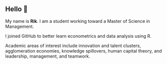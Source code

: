 ## Hello 👋

My name is **Rik**. I am a student working toward a Master of Science in Management. 

I joined GitHub to better learn econometrics and data analysis using R.

Academic areas of interest include innovation and talent clusters, agglomeration economies, knowledge spillovers, human capital theory, and leadership, management, and teamwork.

<!--
**rikandrews/rikandrews** is a ✨ _special_ ✨ repository because its `README.md` (this file) appears on your GitHub profile.

Here are some ideas to get you started:

- 🔭 I’m currently working on ...
- 🌱 I’m currently learning ...
- 👯 I’m looking to collaborate on ...
- 🤔 I’m looking for help with ...
- 💬 Ask me about ...
- 📫 How to reach me: ...
- 😄 Pronouns: ...
- ⚡ Fun fact: ...
-->
